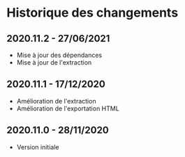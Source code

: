 # Historique des changements

## 2020.11.2 - 27/06/2021

- Mise à jour des dépendances
- Mise à jour de l'extraction

## 2020.11.1 - 17/12/2020

- Amélioration de l'extraction
- Amélioration de l'exportation HTML

## 2020.11.0 - 28/11/2020

- Version initiale
